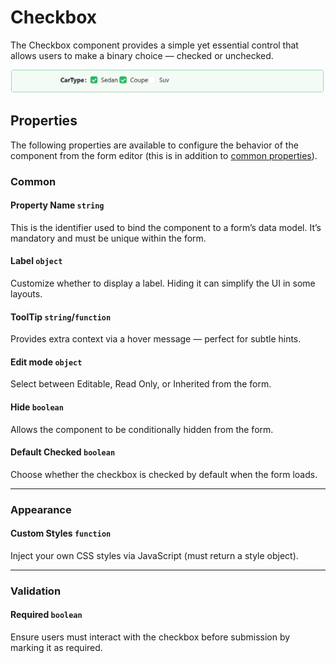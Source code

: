 # Checkbox

The Checkbox component provides a simple yet essential control that allows users to make a binary choice — checked or unchecked.

![Image](../images/checkboxgroup2.png)

## **Properties**

The following properties are available to configure the behavior of the component from the form editor (this is in addition to [common properties](/docs/front-end-basics/form-components/common-component-properties)).

### Common

#### **Property Name** ``string``

This is the identifier used to bind the component to a form’s data model. It’s mandatory and must be unique within the form.

#### **Label** ``object``

Customize whether to display a label. Hiding it can simplify the UI in some layouts.


#### **ToolTip** ``string``/``function``

Provides extra context via a hover message — perfect for subtle hints.

#### **Edit mode** ``object``

Select between Editable, Read Only, or Inherited from the form.

#### **Hide** ``boolean``

Allows the component to be conditionally hidden from the form.

#### **Default Checked** ``boolean``

Choose whether the checkbox is checked by default when the form loads.

___

### Appearance

####  **Custom Styles** ``function``

Inject your own CSS styles via JavaScript (must return a style object).

___

### Validation

#### **Required** ``boolean``

Ensure users must interact with the checkbox before submission by marking it as required.
